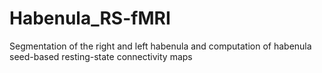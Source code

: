 # Habenula_RS-fMRI
Segmentation of the right and left habenula and computation of habenula seed-based resting-state connectivity maps 
